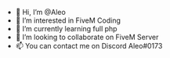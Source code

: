 - 👋 Hi, I’m @Aleo
- 👀 I’m interested in FiveM Coding
- 🌱 I’m currently learning full php
- 💞️ I’m looking to collaborate on FiveM Server
- 📫 You can contact me on Discord Aleo#0173

<!---
AleoTV/AleoTV is a ✨ special ✨ repository because its `README.md` (this file) appears on your GitHub profile.
You can click the Preview link to take a look at your changes.
--->
